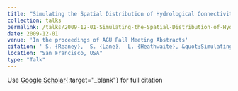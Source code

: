 ```yaml
---
title: "Simulating the Spatial Distribution of Hydrological Connectivity Under Possible Future Climates - Impacts on River Flow Dynamics and Non-Point Source Pollution"
collection: talks
permalink: /talks/2009-12-01-Simulating-the-Spatial-Distribution-of-Hydrological-Connectivity-Under-Possible-Future-Climates-Impacts-on-River-Flow-Dynamics-and-Non-Point-Source-Pollution
date: 2009-12-01
venue: 'In the proceedings of AGU Fall Meeting Abstracts'
citation: ' S. {Reaney},  S. {Lane},  L. {Heathwaite}, &quot;Simulating the Spatial Distribution of Hydrological Connectivity Under Possible Future Climates - Impacts on River Flow Dynamics and Non-Point Source Pollution.&quot; In the proceedings of AGU Fall Meeting Abstracts, 2009.'
location: "San Francisco, USA"
type: "Talk"
---
```

Use [Google Scholar](https://scholar.google.com/scholar?q=Simulating+the+Spatial+Distribution+of+Hydrological+Connectivity+Under+Possible+Future+Climates+++Impacts+on+River+Flow+Dynamics+and+Non+Point+Source+Pollution){:target="_blank"} for full citation
